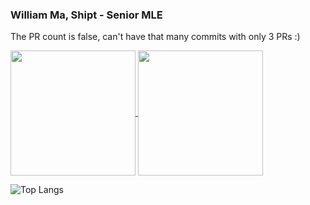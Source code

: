 ### William Ma, Shipt - Senior MLE

The PR count is false, can't have that many commits with only 3 PRs :)

<a href="https://github.com/anuraghazra/github-readme-stats">
  <img height=200 align="center" src="https://github-readme-stats.vercel.app/api?username=willmashipt&count_private=true&show_icons=true&theme=dark" />
</a>
<a href="https://git.io/streak-stats">
  <img height=200 align="center" src="https://github-readme-streak-stats.herokuapp.com?user=willmashipt&theme=dark&date_format=M%20j%5B%2C%20Y%5D" />
</a>

![Top Langs](https://github-readme-stats.vercel.app/api/top-langs/?username=willmashipt&size_weight=0.5&count_weight=0.5&layout=donut)
